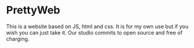 # PrettyWeb
This is a website based on JS, html and css. It is for my own use but if you wish you can just take it. Our studio commits to open source and free of charging.
